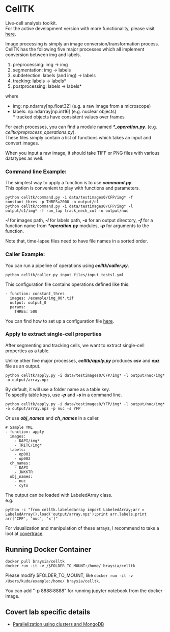 # CellTK

Live-cell analysis toolkit.  
For the active development version with more functionality, please visit [here](https://github.com/braysia/CellTK).

Image processing is simply an image conversion/transformation process.  
CellTK has the following five major processes which all implement conversion between img and labels.

1. preprocessing:   img -> img
2. segmentation:   img -> labels
3. subdetection: labels (and img) -> labels
4. tracking: labels -> labels*
5. postprocessing: labels -> labels*

where  
- img: np.ndarray[np.float32] (e.g. a raw image from a microscope)
- labels: np.ndarray[np.int16] (e.g. nuclear objects)  
\* tracked objects have consistent values over frames

For each processes, you can find a module named ___\*\_operation.py___. (e.g. _celltk/preprocess_operations.py_).  
These files simply contain a list of functions which takes an input and convert images.  
  
When you input a raw image, it should take TIFF or PNG files with various datatypes as well.

### Command line Example:
The simplest way to apply a function is to use ___command.py___.  
This option is convenient to play with functions and parameters.


```
python celltk/command.py -i data/testimages0/CFP/img* -f constant_thres -p THRES=2000 -o output/c1
python celltk/command.py -i data/testimages0/CFP/img* -l output/c1/img* -f run_lap track_neck_cut -o output/nuc
```

___-i___ for images path, ___-l___ for labels path, ___-o___ for an output directory, ___-f___ for a function name from ___*operation.py___ modules, ___-p___ for arguments to the function. 
   
Note that, time-lapse files need to have file names in a sorted order.


### Caller Example:
You can run a pipeline of operations using ___celltk/caller.py___.

```
python celltk/caller.py input_files/input_tests1.yml
```

This configuration file contains operations defined like this:
```
- function: constant_thres
  images: /example/img_00*.tif
  output: output_0
  params:
    THRES: 500
```

You can find how to set up a configuration file [here](doc/CONFIGURE_YML.md).

### Apply to extract single-cell properties
After segmenting and tracking cells, we want to extract single-cell properties as a table.  

Unlike other five major processes, ___celltk/apply.py___ produces __csv__ and __npz__ file as an output.

```
python celltk/apply.py -i data/testimages0/CFP/img* -l output/nuc/img* -o output/array.npz
```
By default, it will use a folder name as a table key.  
To specify table keys, use ___-p___ and ___-s___ in a command line.
```
python celltk/apply.py -i data/testimages0/YFP/img* -l output/nuc/img* -o output/array.npz -p nuc -s YFP
```

Or use ___obj\_names___ and ___ch\_names___ in a caller.
```
# Sample YML
- function: apply
  images:
    - DAPI/img*
    - TRITC/img*
  labels:
    - op001
    - op002
  ch_names:
    - DAPI
    - JNKKTR
  obj_names:
    - nuc
    - cyto
```


The output can be loaded with LabeledArray class.    
e.g.
```
python -c "from celltk.labeledarray import LabeledArray;arr = LabeledArray().load('output/array.npz');print arr.labels;print arr['CFP', 'nuc', 'x']"
```

For visualization and manipulation of these arrays, I recommend to take a loot at [covertrace](https://github.com/braysia/covertrace).


## Running Docker Container
```
docker pull braysia/celltk
docker run -it -v /$FOLDER_TO_MOUNT:/home/ braysia/celltk
```
Please modify $FOLDER_TO_MOUNT, like `docker run -it -v /Users/kudo/example:/home/ braysia/celltk`.

You can add "-p 8888:8888" for running jupyter notebook from the docker image.

## Covert lab specific details
- [Parallelization using clusters and MongoDB](fireworks/README_FIREWORKS.md)

